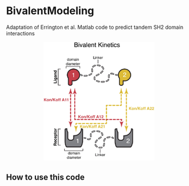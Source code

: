# BivalentModeling
Adaptation of Errington et al. Matlab code to predict tandem SH2 domain interactions


<p align="center">
    <img src="Bivalent%20Kinetics%20nomenclature.jpg" alt="Overview of Model Parameters" width="300">
</p>

## How to use this code
